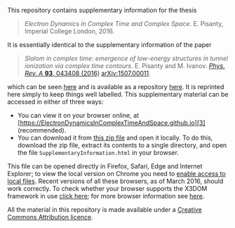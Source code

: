 
This repository contains supplementary information for the thesis

> *Electron Dynamics in Complex Time and Complex Space*. E. Pisanty, Imperial College London, 2016.

It is essentially identical to the supplementary information of the paper

> *Slalom in complex time: emergence of low-energy structures in tunnel ionization via complex time contours*. E. Pisanty and M. Ivanov. [*Phys. Rev. A* **93**, 043408 (2016)](http://dx.doi.org/10.1103/PhysRevA.93.043408) [arXiv:1507.00011](http://arxiv.org/abs/1507.00011).

which can be seen [here][1] and is available as a repository [here][2]. It is reprinted here simply to keep things well labelled. This supplementary material can be accessed in either of three ways:

 [1]: https://SlalomInComplexTime.github.io
 [2]: https://github.com/SlalomInComplexTime/SlalomInComplexTime.github.io

 - You can view it on your browser online, at [https://ElectronDynamicsInComplexTimeAndSpace.github.io][3] (recommended).
 - You can download it from [this zip file][4] and open it locally. To do this, download the zip file, extract its contents to a single directory, and open the file `SupplementaryInformation.html` in your browser.

 [3]: https://ElectronDynamicsInComplexTimeAndSpace.github.io
 [4]: https://github.com/ElectronDynamicsInComplexTimeAndSpace/ElectronDynamicsInComplexTimeAndSpace.github.io/raw/master/SupplementaryInformation.zip

   This file can be opened directly in Firefox, Safari, Edge and Internet Explorer; to view the local version on Chrome you need to [enable access to local files][5]. Recent versions of all these browsers, as of March 2016, should work correctly. To check whether your browser supports the X3DOM framework in use [click here][6]; for more browser information see [here][7].

 [5]: http://www.chrome-allow-file-access-from-file.com/
 [6]: http://www.x3dom.org/check/
 [7]: http://www.x3dom.org/contact/


All the material in this repository is made available under a [Creative Commons Attribution licence][8]. 

 [8]: https://creativecommons.org/licenses/by/4.0/

